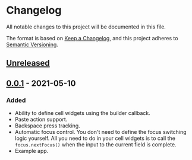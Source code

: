# Changelog
All notable changes to this project will be documented in this file.

The format is based on [Keep a Changelog](https://keepachangelog.com/en/1.0.0/),
and this project adheres to [Semantic Versioning](https://semver.org/spec/v2.0.0.html).

## [Unreleased]

## [0.0.1] - 2021-05-10
### Added
- Ability to define cell widgets using the builder callback.
- Paste action support.
- Backspace press tracking.
- Automatic focus control. You don't need to define the focus switching logic yourself. All you need to do in your cell widgets is to call the `focus.nextFocus()` when the input to the current field is complete.
- Example app.

[Unreleased]: https://github.com/RareScrap/verification_code_builder/compare/v0.0.1...HEAD
[0.0.1]: https://github.com/RareScrap/verification_code_builder/releases/tag/v0.0.1